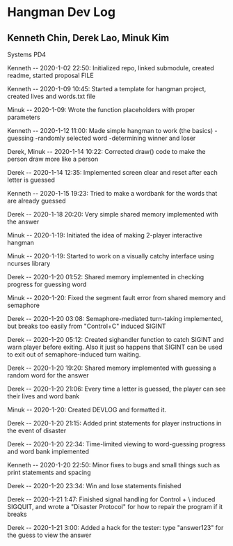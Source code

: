 # Hangman Dev Log
## Kenneth Chin, Derek Lao, Minuk Kim
Systems PD4

Kenneth -- 2020-1-02 22:50:
Initialized repo, linked submodule, created readme, started proposal FILE

Kenneth -- 2020-1-09 10:45:
Started a template for hangman project, created lives and words.txt file

Minuk -- 2020-1-09:
Wrote the function placeholders with proper parameters

Kenneth -- 2020-1-12 11:00:
Made simple hangman to work (the basics)
-guessing
-randomly selected word
-determining winner and loser

Derek, Minuk -- 2020-1-14 10:22:
Corrected draw() code to make the person draw more like a person

Derek -- 2020-1-14 12:35:
Implemented screen clear and reset after each letter is guessed

Kenneth -- 2020-1-15 19:23:
Tried to make a wordbank for the words that are already guessed

Derek -- 2020-1-18 20:20:
Very simple shared memory implemented with the answer

Minuk -- 2020-1-19:
Initiated the idea of making 2-player interactive hangman

Minuk -- 2020-1-19:
Started to work on a visually catchy interface using ncurses library

Derek -- 2020-1-20 01:52:
Shared memory implemented in checking progress for guessing word

Minuk -- 2020-1-20:
Fixed the segment fault error from shared memory and semaphore

Derek -- 2020-1-20 03:08:
Semaphore-mediated turn-taking implemented, but breaks too easily from "Control+C"
induced SIGINT

Derek -- 2020-1-20 05:12:
Created sighandler function to catch SIGINT and warn player before exiting.
Also it just so happens that SIGINT can be used to exit out of
semaphore-induced turn waiting.

Derek -- 2020-1-20 19:20:
Shared memory implemented with guessing a random word for the answer

Derek -- 2020-1-20 21:06:
Every time a letter is guessed, the player can see their lives and word bank

Minuk -- 2020-1-20:
Created DEVLOG and formatted it.

Derek -- 2020-1-20 21:15:
Added print statements for player instructions in the event of disaster

Derek -- 2020-1-20 22:34:
Time-limited viewing to word-guessing progress and word bank implemented

Kenneth -- 2020-1-20 22:50:
Minor fixes to bugs and small things such as print statements and spacing

Derek -- 2020-1-20 23:34:
Win and lose statements finished

Derek -- 2020-1-21 1:47:
Finished signal handling for Control + \ induced SIGQUIT, and wrote a
"Disaster Protocol" for how to repair the program if it breaks

Derek -- 2020-1-21 3:00:
Added a hack for the tester: type "answer123" for the guess to view the answer

